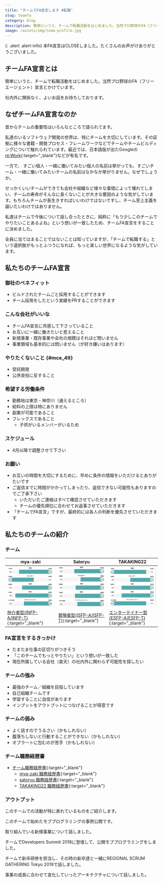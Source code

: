 ```yaml
---
title: "チームでFA宣言します #転職"
slug: teamfa
category: blog
description: 簡単にいうと、チームで転職活動をはじめました。当然プロ野球のFA（フリーエージェント）宣言とかけています。
image: /assets/img/team-profile.jpg
---
```


{: .alert .alert-info}
本FA宣言はCLOSEしました。たくさんのお声がけありがとうございました。

## チームFA宣言とは

簡単にいうと、チームで転職活動をはじめました。当然プロ野球のFA（フリーエージェント）宣言とかけています。

社内外に関係なく、よいお話をお待ちしております。

## なぜチームFA宣言なのか

昔からチームの重要性はいろんなところで語られてます。

私達のいるソフトウェア開発の世界は、特にチームを大切にしています。その証拠に様々な書籍・開発プロセス・フレームワークなどでチームやチームビルディングについて触れられています。最近では、日本語版が出たGoogleの[re:Work](https://rework.withgoogle.com/jp/){:target="_blank"}などが有名です。

一方で、 すごい個人・一緒に働いてみたい個人の名前は挙がっても、すごいチーム・一緒に働いてみたいチームの名前はなかなか挙がりません。なぜでしょうか。

せっかくいいチームができても会社や組織など様々な事情によって壊れてしまい、チームの寿命がそんなに長くないことが大きな要因のような気がしています。もちろんチームが長生きすればいいわけではないですし、チーム至上主義を謳いたいわけではありません。

私達はチームで今後について話し合ったときに、純粋に「もう少しこのチームでやりたいことあるよね」という想いが一致したため、チームFA宣言をすることに決めました。

全員に当てはまることではないことは知っていますが、「チームで転職する」という選択肢がもっとふつうになれば、もっと楽しい世界になるような気がしています。

## 私たちのチームFA宣言

### 御社のベネフィット

* ビルドされたチームごと採用することができます
* チーム採用をしたという実績をPRすることができます

### こんな会社がいいな

* チームFA宣言に共感して下さっていること
* お互いに一緒に働きたいと思えること
* 新規事業・既存事業や会社の規模はそれほど問いません
* 事業領域も基本的には問いません（が好き嫌いはあります）

### やりたくないこと {#mce_49}

* 受託開発
* 公序良俗に反すること

### 希望する労働条件

* 勤務地は東京・神奈川（通えるところ）
* 給料の上限は特にありません
* 副業が可能であること
* フレックスであること
    * 子供がいるメンバーがいるため

### スケジュール

* 4月以降で調整させて下さい

### お願い

* お互いの時間を大切にするために、早めに条件の情報をいただけるとありがたいです
* ご返信までに時間がかかってしまったり、返信できない可能性もありますのでご了承下さい
    * いただいたご連絡はすべて確認させていただきます
    * チームの優先順位に合わせてお返事させていただきます
* 「チームでFA宣言」ですが、最終的には各人の判断を優先させていただきます

## 私たちのチームの紹介

### チーム

| mya-zaki | Satoryu | TAKAKING22 |
| ------------- | ------------- | ------------- |
| <img src="/assets/img/16miyazaki.png" width="100%">| <img src="/assets/img/16satoryu.png" width="100%">| <img src="/assets/img/16takaking22.png" width="100%"> |
| [仲介者型(INFP-A/INFP-T)](https://www.16personalities.com/ja/infp%E5%9E%8B%E3%81%AE%E6%80%A7%E6%A0%BC){:target="_blank"} | [冒険者型(ISFP-A/ISFP-T)](https://www.16personalities.com/ja/isfp%E5%9E%8B%E3%81%AE%E6%80%A7%E6%A0%BC){:target="_blank"} | [エンターテイナー型(ESFP-A/ESFP-T)](https://www.16personalities.com/ja/esfp%E5%9E%8B%E3%81%AE%E6%80%A7%E6%A0%BC){:target="_blank"} |

### FA宣言をするきっかけ

* たまたま仕事の区切りがつきそう
* 「このチームでもっとやりたい」という想いが一致した
* 現在所属している会社（楽天）の社内外に関わらず可能性を探したい

### チームの強み

* 最強のチーム／組織を目指しています
* 自己組織チームです
* 学習することに自信があります
* インプットをアウトプットにつなげることが得意です

### チームの弱み

* よく話すのでうるさい（かもしれない）
* 腹落ちしないと行動することができない（かもしれない）
* オブラートに包むのが苦手（かもしれない）

### チーム職務経歴書

* [チーム職務経歴書](https://silver-bullet-club.github.io/team-resume/){:target="_blank"}
  * [mya-zaki 職務経歴書](https://mya-zaki.github.io/){:target="_blank"}
  * [satoryu 職務経歴書](https://satoryu.github.io/){:target="_blank"}
  * [TAKAKING22 職務経歴書](https://agile-monster.com/history/){:target="_blank"}

### アウトプット

このチームでの活動が特に表れているものをご紹介します。

<script async="" class="speakerdeck-embed" data-id="7b1590a56567411c8873cbb8ccd48bb4" data-ratio="1.77777777777778" src="//speakerdeck.com/assets/embed.js"></script>

このチームで始めたモブプログラミングの事例公開です。

<script async="" class="speakerdeck-embed" data-id="c12fcc3389a444b9818bf7b24364d6f0" data-ratio="1.77777777777778" src="//speakerdeck.com/assets/embed.js"></script>

取り組んでいる新規事業について話しました。

<script async="" class="speakerdeck-embed" data-id="adeb5d961b1842a8826409cb14fa435e" data-ratio="1.77777777777778" src="//speakerdeck.com/assets/embed.js"></script>

チームでDevelopers Summit 2018に登壇して、公開モブプログラミングをしました。

<script async="" class="speakerdeck-embed" data-id="f07bb397bf894fd5aacc8b2c0a6d9c51" data-ratio="1.77777777777778" src="//speakerdeck.com/assets/embed.js"></script>

チームで新卒研修を担当し、その時の新卒達と一緒にREGIONAL SCRUM GATHERING Tokyo 2019で話しました。

<script async="" class="speakerdeck-embed" data-id="7bae20a318ad481b891fdf4db3b17a7c" data-ratio="1.33333333333333" src="//speakerdeck.com/assets/embed.js"></script>

事業の成長に合わせて変化していったアーキテクチャについて話しました。
